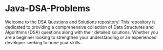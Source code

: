 # Java-DSA-Problems
Welcome to the DSA Questions and Solutions repository! This repository is dedicated to providing a comprehensive collection of Data Structures and Algorithms (DSA) questions along with their detailed solutions. Whether you are a beginner looking to strengthen your understanding or an experienced developer seeking to hone your skills..
